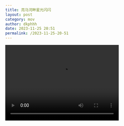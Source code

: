 ```yaml
---
title: 亮马河畔星光闪闪
layout: post
category: mov
author: dkphhh
date: 2023-11-25 20:51
permalink: /2023-11-25-20-51
---
```


<video controls width="360" height="240">
   <source src="https://onedrive.live.com/download?resid=9C1C8A04C11CADE3%21177868&authkey=!AJJokhbd2a4QkME" type='video/mp4'/>
</video>
